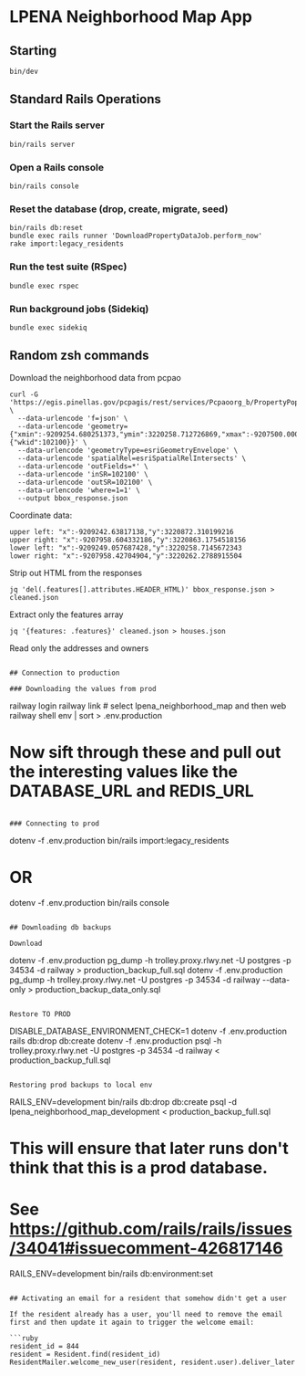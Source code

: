# LPENA Neighborhood Map App


## Starting

```
bin/dev
```

## Standard Rails Operations

### Start the Rails server
```
bin/rails server
```

### Open a Rails console
```
bin/rails console
```

### Reset the database (drop, create, migrate, seed)
```
bin/rails db:reset
bundle exec rails runner 'DownloadPropertyDataJob.perform_now'
rake import:legacy_residents
```

### Run the test suite (RSpec)
```
bundle exec rspec
```

### Run background jobs (Sidekiq)
```
bundle exec sidekiq
```

## Random zsh commands

Download the neighborhood data from pcpao
```
curl -G 'https://egis.pinellas.gov/pcpagis/rest/services/Pcpaoorg_b/PropertyPopup/MapServer/0/query' \
  --data-urlencode 'f=json' \
  --data-urlencode 'geometry={"xmin":-9209254.680251373,"ymin":3220258.712726869,"xmax":-9207500.000000000,"ymax":3220860.000000000,"spatialReference":{"wkid":102100}}' \
  --data-urlencode 'geometryType=esriGeometryEnvelope' \
  --data-urlencode 'spatialRel=esriSpatialRelIntersects' \
  --data-urlencode 'outFields=*' \
  --data-urlencode 'inSR=102100' \
  --data-urlencode 'outSR=102100' \
  --data-urlencode 'where=1=1' \
  --output bbox_response.json
```

Coordinate data:
```
upper left: "x":-9209242.63817138,"y":3220872.310199216
upper right: "x":-9207958.604332186,"y":3220863.1754518156
lower left: "x":-9209249.057687428,"y":3220258.7145672343
lower right: "x":-9207958.42704904,"y":3220262.2788915504
```

Strip out HTML from the responses
```
jq 'del(.features[].attributes.HEADER_HTML)' bbox_response.json > cleaned.json
```

Extract only the features array
```
jq '{features: .features}' cleaned.json > houses.json
```

Read only the addresses and owners
```

## Connection to production

### Downloading the values from prod

```
railway login
railway link # select lpena_neighborhood_map and then web
railway shell
env | sort > .env.production
# Now sift through these and pull out the interesting values like the DATABASE_URL and REDIS_URL
```

### Connecting to prod

```
dotenv -f .env.production bin/rails import:legacy_residents
# OR
dotenv -f .env.production bin/rails console
```

## Downloading db backups

Download
```
dotenv -f .env.production pg_dump -h trolley.proxy.rlwy.net -U postgres -p 34534 -d railway > production_backup_full.sql
dotenv -f .env.production pg_dump -h trolley.proxy.rlwy.net -U postgres -p 34534 -d railway --data-only > production_backup_data_only.sql
```

Restore TO PROD
```
DISABLE_DATABASE_ENVIRONMENT_CHECK=1 dotenv -f .env.production rails db:drop db:create
dotenv -f .env.production psql -h trolley.proxy.rlwy.net -U postgres -p 34534 -d railway < production_backup_full.sql
```

Restoring prod backups to local env
```
RAILS_ENV=development bin/rails db:drop db:create
psql -d lpena_neighborhood_map_development < production_backup_full.sql
# This will ensure that later runs don't think that this is a prod database.
# See https://github.com/rails/rails/issues/34041#issuecomment-426817146
RAILS_ENV=development bin/rails db:environment:set
```

## Activating an email for a resident that somehow didn't get a user

If the resident already has a user, you'll need to remove the email first and then update it again to trigger the welcome email:

```ruby
resident_id = 844
resident = Resident.find(resident_id)
ResidentMailer.welcome_new_user(resident, resident.user).deliver_later
```
